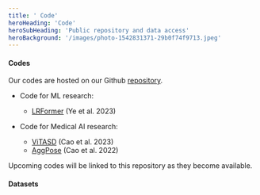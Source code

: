 ```yaml
---
title: ' Code'
heroHeading: 'Code'
heroSubHeading: 'Public repository and data access'
heroBackground: '/images/photo-1542831371-29b0f74f9713.jpeg'
---
```


#### Codes

Our codes are hosted on our Github [repository](https://github.com/pediamedai). 

- Code for ML research: 
  * [LRFormer](https://github.com/PediaMedAI/LRFormer) (Ye et al. 2023) 

- Code for Medical AI research: 
  * [ViTASD](https://github.com/PediaMedAI/ViTASD) (Cao et al. 2023) 
  * [AggPose](https://github.com/PediaMedAI/AggPose) (Cao et al. 2022) 


Upcoming codes will be linked to this repository as they become available.

#### Datasets

